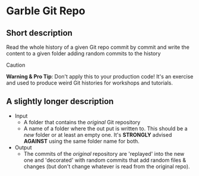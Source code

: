 # Garble Git Repo

## Short description

Read the whole history of a given Git repo commit by commit and write the content to a given folder adding random commits to the history

> [!CAUTION]
> **Warning & Pro Tip**: Don't apply this to your production code! It's an exercise and used to produce weird Git histories for workshops and tutorials.


## A slightly longer description

* Input
  * A folder that contains the _original_ Git repository
  * A name of a folder where the out put is written to.
    This should be a _new_ folder or at least an empty one.
    It's **STRONGLY** advised **AGAINST** using the same folder name for both.
* Output
  * The commits of the _original_ repository are 'replayed' into the new one and 'decorated' with random commits that add random files & changes (but don't change whatever is read from the original repo).

